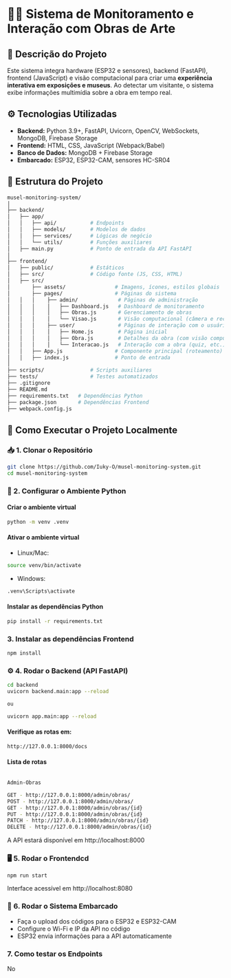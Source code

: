 # 🎨📡 Sistema de Monitoramento e Interação com Obras de Arte

## 📌 Descrição do Projeto
Este sistema integra hardware (ESP32 e sensores), backend (FastAPI), frontend (JavaScript) e visão computacional para criar uma **experiência interativa em exposições e museus**. Ao detectar um visitante, o sistema exibe informações multimídia sobre a obra em tempo real.

## ⚙️ Tecnologias Utilizadas
- **Backend:** Python 3.9+, FastAPI, Uvicorn, OpenCV, WebSockets, MongoDB, Firebase Storage
- **Frontend:** HTML, CSS, JavaScript (Webpack/Babel)
- **Banco de Dados:** MongoDB + Firebase Storage
- **Embarcado:** ESP32, ESP32-CAM, sensores HC-SR04

## 📁 Estrutura do Projeto
```bash
musel-monitoring-system/
│
├── backend/
│   ├── app/
│   │   ├── api/           # Endpoints
│   │   ├── models/        # Modelos de dados
│   │   ├── services/      # Lógicas de negócio
│   │   └── utils/         # Funções auxiliares
│   ├── main.py            # Ponto de entrada da API FastAPI
│
├── frontend/
│   ├── public/            # Estáticos
│   ├── src/               # Código fonte (JS, CSS, HTML)
│   ├── src/
│       ├── assets/                # Imagens, ícones, estilos globais
│       ├── pages/                 # Páginas do sistema
│   │   │    ├── admin/             # Páginas de administração
│   │   │    │   ├── Dashboard.js   # Dashboard de monitoramento
│   │   │    │   ├── Obras.js       # Gerenciamento de obras
│   │   │    │   └── Visao.js       # Visão computacional (câmera e reconhecimento)
│   │   │    ├── user/              # Páginas de interação com o usuário
│   │   │    │   ├── Home.js        # Página inicial
│   │   │    │   ├── Obra.js        # Detalhes da obra (com visão computacional)
│   │   │    │   └── Interacao.js   # Interação com a obra (quiz, etc.)
│   │   ├── App.js                 # Componente principal (roteamento)
│   │   ├── index.js               # Ponto de entrada
│
├── scripts/               # Scripts auxiliares
├── tests/                 # Testes automatizados
├── .gitignore
├── README.md
├── requirements.txt   # Dependências Python
├── package.json       # Dependências Frontend
├── webpack.config.js
```

## 🚀 Como Executar o Projeto Localmente
### 📥 1. Clonar o Repositório
```bash
git clone https://github.com/Iuky-O/musel-monitoring-system.git
cd musel-monitoring-system
```

### 🐍 2. Configurar o Ambiente Python
#### Criar o ambiente virtual

```bash
python -m venv .venv
```
#### Ativar o ambiente virtual
- Linux/Mac:

```bash
source venv/bin/activate
```

- Windows:

```bash
.venv\Scripts\activate
```

#### Instalar as dependências Python
```bash
pip install -r requirements.txt
```

### 3. Instalar as dependências Frontend

```bash
npm install
```
### ⚙️ 4. Rodar o Backend (API FastAPI)
```bash
cd backend
uvicorn backend.main:app --reload

ou

uvicorn app.main:app --reload
```
#### Verifique as rotas em:

```bash
http://127.0.0.1:8000/docs
```

#### Lista de rotas
```bash

Admin-Obras

GET - http://127.0.0.1:8000/admin/obras/
POST - http://127.0.0.1:8000/admin/obras/
GET - http://127.0.0.1:8000/admin/obras/{id}
PUT - http://127.0.0.1:8000/admin/obras/{id}
PATCH - http://127.0.0.1:8000/admin/obras/{id}
DELETE - http://127.0.0.1:8000/admin/obras/{id}
```

A API estará disponível em http://localhost:8000

### 🖥️ 5. Rodar o Frontendcd
```bash
npm run start
```
Interface acessível em http://localhost:8080

### 🤖 6. Rodar o Sistema Embarcado
- Faça o upload dos códigos para o ESP32 e ESP32-CAM
- Configure o Wi-Fi e IP da API no código
- ESP32 envia informações para a API automaticamente

### 7. Como testar os Endpoints

No 


